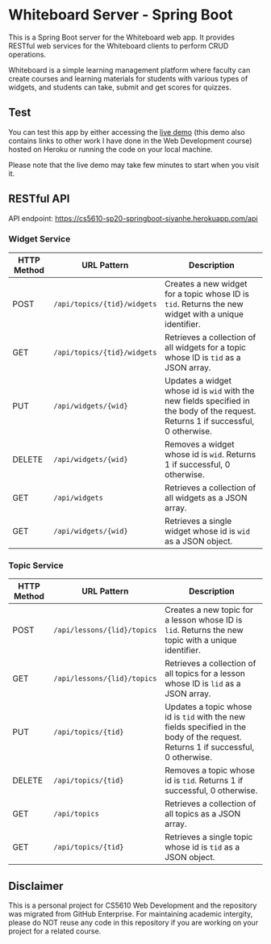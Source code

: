 # Whiteboard Server - Spring Boot

This is a Spring Boot server for the Whiteboard web app. It provides RESTful web services for the Whiteboard clients to perform CRUD operations.

Whiteboard is a simple learning management platform where faculty can create courses and learning materials for students with various types of widgets, and students can take, submit and get scores for quizzes.

## Test

You can test this app by either accessing the [live demo](https://cs5610-sp20-springboot-siyanhe.herokuapp.com/) (this demo also contains links to other work I have done in the Web Development course) hosted on Heroku or running the code on your local machine.

Please note that the live demo may take few minutes to start when you visit it.

## RESTful API

API endpoint: https://cs5610-sp20-springboot-siyanhe.herokuapp.com/api

### Widget Service

| HTTP Method | URL Pattern                 | Description                                                  |
| ----------- | --------------------------- | ------------------------------------------------------------ |
| POST        | `/api/topics/{tid}/widgets`  | Creates a new widget for a topic whose ID is `tid`. Returns the new widget with a unique identifier. |
| GET         | `/api/topics/{tid}/widgets` | Retrieves a collection of all widgets for a topic whose ID is `tid` as a JSON array. |
| PUT         | `/api/widgets/{wid}`        | Updates a widget whose id is `wid` with the new fields specified in the body of the request. Returns 1 if successful, 0 otherwise. |
| DELETE      | ``/api/widgets/{wid}``      | Removes a widget whose id is `wid`. Returns 1 if successful, 0 otherwise. |
| GET         | `/api/widgets`              | Retrieves a collection of all widgets as a JSON array.       |
| GET         | `/api/widgets/{wid}`        | Retrieves a single widget whose id is `wid` as a JSON object. |

### Topic Service

| HTTP Method | URL Pattern                 | Description                                                  |
| ----------- | --------------------------- | ------------------------------------------------------------ |
| POST        | `/api/lessons/{lid}/topics` | Creates a new topic for a lesson whose ID is `lid`. Returns the new topic with a unique identifier. |
| GET         | `/api/lessons/{lid}/topics` | Retrieves a collection of all topics for a lesson whose ID is `lid` as a JSON array. |
| PUT         | `/api/topics/{tid}`         | Updates a topic whose id is `tid` with the new fields specified in the body of the request. Returns 1 if successful, 0 otherwise. |
| DELETE      | ``/api/topics/{tid}``       | Removes a topic whose id is `tid`. Returns 1 if successful, 0 otherwise. |
| GET         | `/api/topics`               | Retrieves a collection of all topics as a JSON array.        |
| GET         | `/api/topics/{tid}`         | Retrieves a single topic whose id is `tid` as a JSON object. |


## Disclaimer

This is a personal project for CS5610 Web Development and the repository was migrated from GitHub Enterprise. For maintaining academic intergity, please do NOT reuse any code in this repository if you are working on your project for a related course.
